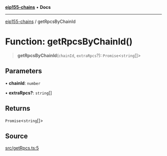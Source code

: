 [**eip155-chains**](../README.md) • **Docs**

***

[eip155-chains](../globals.md) / getRpcsByChainId

# Function: getRpcsByChainId()

> **getRpcsByChainId**(`chainId`, `extraRpcs`?): `Promise`\<`string`[]\>

## Parameters

• **chainId**: `number`

• **extraRpcs?**: `string`[]

## Returns

`Promise`\<`string`[]\>

## Source

[src/getRpcs.ts:5](https://github.com/ivanzzeth/eip155-chains/blob/fabea39b9f864d3d26d0864c02fecbe990cf8d12/src/getRpcs.ts#L5)
